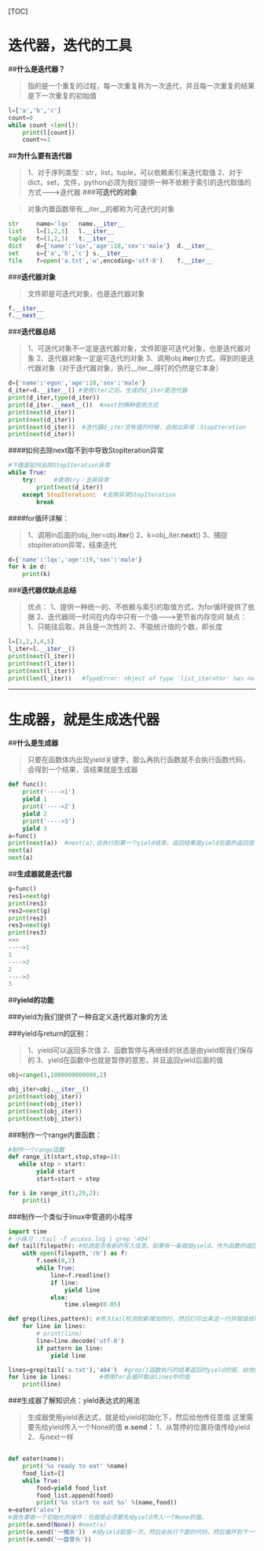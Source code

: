 [TOC]

# **迭代器，迭代的工具**

##**什么是迭代器？**

>指的是一个重复的过程，每一次重复称为一次迭代，并且每一次重复的结果是下一次重复的初始值
```python
l=['a','b','c']
count=0
while count <len(l):
    print(l[count])
    count+=1
```
##**为什么要有迭代器**

>1、对于序列类型：str，list，tuple，可以依赖索引来迭代取值
>2、对于dict，set，文件，python必须为我们提供一种不依赖于索引的迭代取值的方式--->迭代器
###**可迭代的对象**

>对象内置函数带有__iter__的都称为可迭代的对象
```python
str		name='lqx'  name.__iter__
list	l=[1,2,3]	l.__iter__
tuple	t=(1,2,3)	t.__iter__
dict	d={'name':'lqx','age':18,'sex':'male'}	d.__iter__
set		s={'a','b','c'}	s.__iter__
file	f=open('a.txt','w',encoding='utf-8')	f.__iter__
```
###**迭代器对象**

>文件即是可迭代对象，也是迭代器对象
```python
f.__iter__
f.__next__
```
###**迭代器总结**

>1、可迭代对象不一定是迭代器对象，文件即是可迭代对象，也是迭代器对象
>2、迭代器对象一定是可迭代的对象
>3、调用obj.__iter__()方式，得到的是迭代器对象（对于迭代器对象，执行__iter__得打的仍然是它本身）
```python
d={'name':'egon','age':18,'sex':'male'}
d_iter=d.__iter__() #使用iter之后，生成的d_iter是迭代器
print(d_iter,type(d_iter))
print(d_iter.__next__())  #next的俩种使用方式
print(next(d_iter))   
print(next(d_iter))
print(next(d_iter))  #迭代器d_iter没有值的时候，会抛出异常：StopIteration
print(next(d_iter))
```
####如何去除next取不到中导致StopIteration异常

```python
#下面是如何去除StopIteration异常
while True:
    try:     #使用try：去除异常
        print(next(d_iter))
    except StopIteration:  #去除异常StopIteration
        break
```
####for循环详解：

>1、调用in后面的obj_iter=obj.__iter__()
>2、k=obj_iter.__next__()
>3、捕捉stopiteration异常，结束迭代
```python
d={'name':'lqx','age':19,'sex':'male'}
for k in d:
    print(k)
```
###**迭代器优缺点总结**

>优点：
>1、提供一种统一的、不依赖与索引的取值方式，为for循环提供了依据
>2、迭代器同一时间在内存中只有一个值--->更节省内存空间
>缺点：
>1、只能往后取，并且是一次性的
>2、不能统计值的个数，即长度
```python
l=[1,2,3,4,5]
l_iter=l.__iter__()
print(next(l_iter))
print(next(l_iter))
print(next(l_iter))
print(len(l_iter))   #TypeError: object of type 'list_iterator' has no len()
```

----------


生成器，就是生成迭代器
===
##**什么是生成器**

>只要在函数体内出现yield关键字，那么再执行函数就不会执行函数代码，会得到一个结果，该结果就是生成器
```python
def func():
    print('---->1')
    yield 1
    print('---->2')
    yield 2
    print('---->3')
    yield 3
a=func() 
print(next(a))  #next(a),会执行到第一个yield结束，返回结果是yield后面的返回值
next(a)
next(a)

```
##**生成器就是迭代器**

```python
g=func()
res1=next(g)
print(res1)
res2=next(g)
print(res2)
res3=next(g)
print(res3)
>>>
---->1
1
---->2
2
---->3
3
```
##**yield的功能**

###yield为我们提供了一种自定义迭代器对象的方法

###yield与return的区别：

>1、yield可以返回多次值
>2、函数暂停与再继续的状态是由yield帮我们保存的
>3、yield在函数中也就是暂停的意思，并且返回yield后面的值
```python
obj=range(1,1000000000000,2)

obj_iter=obj.__iter__()
print(next(obj_iter))
print(next(obj_iter))
print(next(obj_iter))
print(next(obj_iter))
```
###制作一个range内置函数：

```python
#制作一个range函数
def range_it(start,stop,step=1):
   while stop > start:
        yield start
        start=start + step

for i in range_it(1,20,2):
    print(i)
```
###制作一个类似于linux中管道的小程序

```python
import time
# 小练习：:tail -f access.log | grep '404'
def tail(filepath): #检测是否有新的写入信息，如果有一条就给yield，作为函数的返回结果。
    with open(filepath,'rb') as f:
        f.seek(0,2)
        while True:
            line=f.readline()
            if line:
                yield line
            else:
                time.sleep(0.05)

def grep(lines,pattern): #传入tail检测到新增加的行，然后打印出来这一行并赋值给line，再做判断404，在就使用yield返回这一行
    for line in lines:
        # print(line)
        line=line.decode('utf-8')
        if pattern in line:
            yield line

lines=grep(tail('a.txt'),'404')  #grep()函数执行的结果返回的yield的值，给他赋值，
for line in lines:        #使用for去循环取出lines中的值
    print(line)
```
###生成器了解知识点：yield表达式的用法

>生成器使用yield表达式，就是给yield初始化下，然后给他传任意值
>这里需要先给yield传入一个None的值
>**e.send：**
>1、从暂停的位置将值传给yield
>2、与next一样
```python

def eater(name):
    print('%s ready to eat' %name)
    food_list=[]
    while True:
        food=yield food_list
        food_list.append(food)
        print('%s start to eat %s' %(name,food))
e=eater('alex')
#首先要做一个初始化的操作：也就是必须要先给yield传入一个None的值。
print(e.send(None)) #next(e)  
print(e.send('一桶水'))  #给yield赋值一次，然后会执行下面的代码，然后循环到下一个yield停止
print(e.send('一盘骨头'))
```
